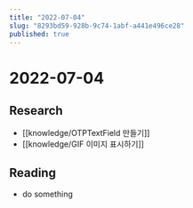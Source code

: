 ```yaml
---
title: "2022-07-04"
slug: "8293bd59-928b-9c74-1abf-a441e496ce28"
published: true
---
```


# 2022-07-04

## Research

- [[knowledge/OTPTextField 만들기]]
- [[knowledge/GIF 이미지 표시하기]]

## Reading

- do something